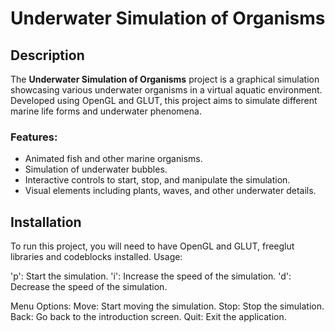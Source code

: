 # Underwater Simulation of Organisms

## Description

The **Underwater Simulation of Organisms** project is a graphical simulation showcasing various underwater organisms in a virtual aquatic environment. Developed using OpenGL and GLUT, this project aims to simulate different marine life forms and underwater phenomena.

### Features:
- Animated fish and other marine organisms.
- Simulation of underwater bubbles.
- Interactive controls to start, stop, and manipulate the simulation.
- Visual elements including plants, waves, and other underwater details.

## Installation

To run this project, you will need to have OpenGL and GLUT, freeglut libraries and codeblocks installed.
Usage:

'p': Start the simulation.
'i': Increase the speed of the simulation.
'd': Decrease the speed of the simulation.

Menu Options:
Move: Start moving the simulation.
Stop: Stop the simulation.
Back: Go back to the introduction screen.
Quit: Exit the application.
